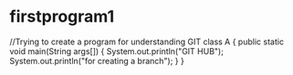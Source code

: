 # firstprogram1
//Trying to create a program for understanding GIT
class A
{
  public static void main(String args[])
  {
    System.out.println("GIT HUB");
    System.out.println("for creating a branch");
  }
}
